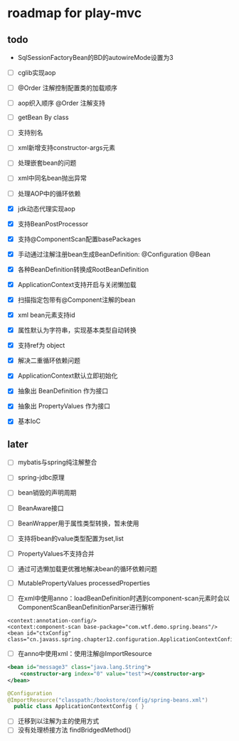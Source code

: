 # roadmap for play-mvc

## todo  

- SqlSessionFactoryBean的BD的autowireMode设置为3
- [ ] cglib实现aop 
- [ ] @Order 注解控制配置类的加载顺序
- [ ] aop织入顺序 @Order  注解支持
- [ ] getBean By class   
- [ ] 支持别名   
- [ ] xml新增支持constructor-args元素   
- [ ] 处理嵌套bean的问题   
- [ ] xml中同名bean抛出异常   
- [ ] 处理AOP中的循环依赖   

- [x] jdk动态代理实现aop 
- [x] 支持BeanPostProcessor   
- [x] 支持@ComponentScan配置basePackages
- [x] 手动通过注解注册bean生成BeanDefinition: @Configuration  @Bean   
- [x] 各种BeanDefinition转换成RootBeanDefinition   
- [x] ApplicationContext支持开启与关闭懒加载  
- [x] 扫描指定包带有@Component注解的bean   
- [x] xml bean元素支持id   
- [x] 属性默认为字符串，实现基本类型自动转换   
- [x] 支持ref为 object   
- [x] 解决二重循环依赖问题   
- [x] ApplicationContext默认立即初始化   
- [x] 抽象出 BeanDefinition 作为接口   
- [x] 抽象出 PropertyValues 作为接口   
- [x] 基本IoC

## later

- [ ] mybatis与spring纯注解整合   
- [ ] spring-jdbc原理  

- [ ] bean销毁的声明周期   
- [ ] BeanAware接口   
- [ ] BeanWrapper用于属性类型转换，暂未使用   
- [ ] 支持将bean的value类型配置为set,list   
- [ ] PropertyValues不支持合并   
- [ ] 通过可选懒加载更优雅地解决bean的循环依赖问题   
- [ ] MutablePropertyValues processedProperties  
- [ ] 在xml中使用anno：loadBeanDefinition时遇到component-scan元素时会以ComponentScanBeanDefinitionParser进行解析    
```
<context:annotation-config/>
<context:component-scan base-package="com.wtf.demo.spring.beans"/>
<bean id="ctxConfig" class="cn.javass.spring.chapter12.configuration.ApplicationContextConfig"/>
```

- [ ] 在anno中使用xml：使用注解@ImportResource
```xml
<bean id="message3" class="java.lang.String">
    <constructor-arg index="0" value="test"></constructor-arg>
</bean>
```
```java
@Configuration  
@ImportResource("classpath:/bookstore/config/spring-beans.xml")
  public class ApplicationContextConfig { }
```   
- [ ] 迁移到以注解为主的使用方式
- [ ] 没有处理桥接方法 findBridgedMethod()

